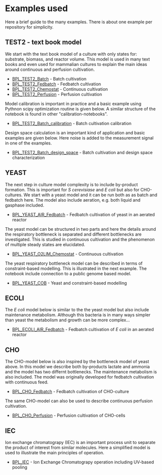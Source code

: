 # Examples used

Here a brief guide to the many examples. There is about one example per repository for simplicity. 

## TEST2 - text book model

We start with the text book model of a culture with only states for: substrate, biomass, and reactor volume. 
This model is used in many text books and even used for mammalian cultures to explain the main ideas around 
continuous and perfusion cultivation.

* [BPL_TEST2_Batch](https://github.com/janpeter19/BPL_TEST2_Batch) - Batch cultivation
* [BPL_TEST2_Fedbatch](https://github.com/janpeter19/BPL_TEST2_Fedbatch) - Fedbatch cultivation
* [BPL_TEST2_Chemostat](https://github.com/janpeter19/BPL_TEST2_Chemostat) - Continuous cultivation
* [BPL_TEST2_Perfusion](https://github.com/janpeter19/BPL_TEST2_Perfusion) - Perfusion cultivation

Model calibration is important in practice and a basic example using Pythnon scipy optimization routine is given below. A similar structure of the notebook is found in other "calibration-notebooks".

* [BPL_TEST2_Batch_calibration](https://github.com/janpeter19/BPL_TEST2_Batch_calibration) - Batch cultivation calibration

Design space calculation is an important kind of application and basic examples are given below. Here noise is added to the measurement signal in one of the examples. 

* [BPL_TEST2_Batch_design_space](https://github.com/janpeter19/BPL_TEST2_Batch_design_space) - Batch cultivation and design space characterization

## YEAST

The next step in culture model complexity is to include by-product formation. This is important for *S cerevisiase* and *E coli* but also for CHO-cultures. We start with a yeast model and it can be run both as as batch and fedbatch here. The model also include aeration, e.g. both liquid and gasphase included.

* [BPL_YEAST_AIR_Fedbatch](https://github.com/janpeter19/BPL_YEAST_AIR_Fedbatch) - Fedbatch cultivation of yeast in an aerated reactor

The yeast model can be structured in two parts and here the details around the respiratory bottleneck is separated and different bottlenecks are investigated. This is studied in continuous cultivation and the phenomenon of multiple steady states are elucidated.

* [BPL_YEAST_O2LIM_Chemostat](https://github.com/janpeter19/BPL_YEAST_O2LIM_Chemostat) - Continuous cultivation

The yeast respiratory bottleneck model can be described in terms of constraint-based modelling. This is illustrated in the next example. The notebook include connection to a public genome based model. 

* [BPL_YEAST_COB](https://github.com/janpeter19/BPL_YEAST_COB) - Yeast and constraint-based modelling

## ECOLI

The *E coli* model below is similar to the the yeast model but also include maintenance metabolism. Although this bacteria is in many ways simpler than yeast the metabolism and growth can be more complex...

* [BPL_ECOLI_AIR_Fedbatch](https://github.com/janpeter19/BPL_ECOLI_AIR_Fedbatch) - Fedbatch cultivation of *E coli* in an aerated reactor

## CHO

The CHO-model below is also inspired by the bottleneck model of yeast above. In this model we describe both by-products lactate and ammonia and the model has two differnt bottlenecks. The maintenance metabolism is also included. The model was originally developed for fedbatch cultivation with continuous feed. 

* [BPL_CHO_Fedbatch](https://github.com/janpeter19/BPL_CHO_Fedbatch) - Fedbatch cultivation of CHO-culture

The same CHO-model can also be used to describe continuous perfusion cultivation.

* [BPL_CHO_Perfusion](https://github.com/janpeter19/BPL_CHO_Perfusion) - Perfusion cultivation of CHO-cells

## IEC

Ion exchange chromatograpy (IEC) is an important process unit to separate the product of interest from similar molecules.
Here a simplified model is used to illustrate the main principles of operation.

* [BPL_IEC](https://github.com/janpeter19/BPL_IEC) - Ion Exchange Chromatograpy operation including UV-based pooling















